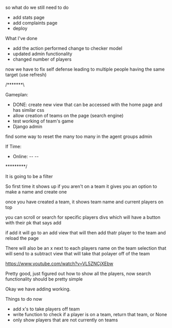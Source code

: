 so what do we still need to do

- add stats page
- add complaints page
- deploy





What I've done
- add the action performed change to checker model
- updated admin functionality
- changed number of players



now we have to fix self defense leading to multiple people having the same target
(use refresh)


/*******\

Gameplan:
- DONE: create new view that can be accessed with the home page and has similar css
- allow creation of teams on the page (search engine)
- test working of team's game
- Django admin


find some way to reset the many too many in the agent groups admin


If Time:
- Online:
-- 
-- 

\*********/


It is going to be a filter

So first time it shows up if you aren't on a team it gives you an option to make a name and create one

once you have created a team, it shows team name and current players on top

you can scroll or search for specific players divs which will have a button with their pk that says add

if add it will go to an add view that will then add thatr player to the team and reload the page

There will also be an x next to each players name on the team selection that will send to a subtract view that will take that polayer off of the team

https://www.youtube.com/watch?v=VL5ZNCjXEbw


Pretty good, just figured out how to show all the players, now search functionality should be pretty simple

Okay we have adding working. 

Things to do now
- add x's to take players off team
- write function to check if a player is on a team, return that team, or None
- only show players that are not currently on teams